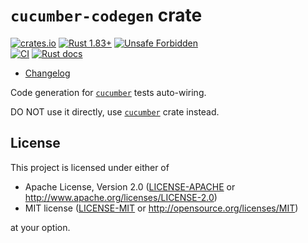 `cucumber-codegen` crate
========================

[![crates.io](https://img.shields.io/crates/v/cucumber-codegen.svg?maxAge=2592000 "crates.io")](https://crates.io/crates/cucumber-codegen)
[![Rust 1.83+](https://img.shields.io/badge/rustc-1.83+-lightgray.svg "Rust 1.83+")](https://blog.rust-lang.org/2024/11/28/Rust-1.83.0.html)
[![Unsafe Forbidden](https://img.shields.io/badge/unsafe-forbidden-success.svg "Unsafe forbidden")](https://github.com/rust-secure-code/safety-dance)  
[![CI](https://github.com/cucumber-rs/cucumber/workflows/CI/badge.svg?branch=main "CI")](https://github.com/cucumber-rs/cucumber/actions?query=workflow%3ACI+branch%3Amain)
[![Rust docs](https://docs.rs/cucumber-codegen/badge.svg "Rust docs")](https://docs.rs/cucumber-codegen)

- [Changelog](https://github.com/cucumber-rs/cucumber/blob/main/codegen/CHANGELOG.md)

Code generation for [`cucumber`] tests auto-wiring.

DO NOT use it directly, use [`cucumber`] crate instead.




## License

This project is licensed under either of

* Apache License, Version 2.0 ([LICENSE-APACHE](https://github.com/cucumber-rs/cucumber/blob/main/LICENSE-APACHE) or <http://www.apache.org/licenses/LICENSE-2.0>)
* MIT license ([LICENSE-MIT](https://github.com/cucumber-rs/cucumber/blob/main/LICENSE-MIT) or <http://opensource.org/licenses/MIT>)

at your option.




[`cucumber`]: https://docs.rs/cucumber
